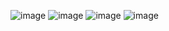 ![image](https://github.com/gbprg/Calculadora-java/assets/105727647/324af852-6619-4996-9186-aa431f1f14fe)
![image](https://github.com/gbprg/Calculadora-java/assets/105727647/01e11551-0055-4668-90ca-50c0e33ca6b5)
![image](https://github.com/gbprg/Calculadora-java/assets/105727647/1d612aff-4d68-401d-a081-a0371cd77dcd)
![image](https://github.com/gbprg/Calculadora-java/assets/105727647/a2d3014c-3c62-4150-b9b6-446f1fe7c331)
